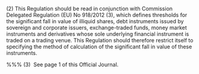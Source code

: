 (2) This Regulation should be read in conjunction with Commission Delegated Regulation (EU) No 918/2012 (3), which defines thresholds for the significant fall in value of illiquid shares, debt instruments issued by sovereign and corporate issuers, exchange-traded funds, money market instruments and derivatives whose sole underlying financial instrument is traded on a trading venue. This Regulation should therefore restrict itself to specifying the method of calculation of the significant fall in value of these instruments.

%%% (3)  See page 1 of this Official Journal.